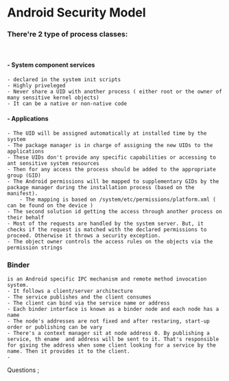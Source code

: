 # Android Security Model

### There're 2 type of process classes:
<br/>

#### - System component services
    - declared in the system init scripts
    - Highly priveleged
    - Never share a UID with another process ( either root or the owner of many sensitive kernel objects)
    - It can be a native or non-native code

#### - Applications
    - The UID will be assigned automatically at installed time by the system
    - The package manager is in charge of assigning the new UIDs to the applications
    - These UIDs don't provide any specific capabilities or accessing to ant sensitive system resources
    - Then for any access the process should be added to the appropriate group (GID)
    - The Android permissions will be mapped to supplementary GIDs by the package manager during the installation process (based on the manifest).
        - The mapping is based on /system/etc/permissions/platform.xml ( can be found on the device )
    - The second solution id getting the access through another process on their behalf
    - Most of the requests are handled by the system server. But, it checks if the request is matched with the declared permissions to proceed. Otherwise it throws a security exception.
    - The object owner controls the access rules on the objects via the permission strings


### Binder
    is an Android specific IPC mechanism and remote method invocation system.
    - It follows a client/server architecture
    - The service publishes and the client consumes
    - The client can bind via the service name or address
    - Each binder interface is known as a binder node and each node has a name
    - The node's addresses are not fixed and after restaring, start-up order or publishing can be vary
    - There's a context manager sit at node address 0. By publishing a service, th ename  and address will be sent to it. That's responsible for giving the address when some client looking for a service by the name. Then it provides it to the client.
    - 




Questions ;

